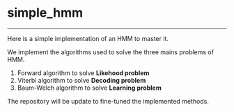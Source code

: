 # simple_hmm
----
Here is a simple implementation of an HMM to master it.

We implement the algorithms used to solve the three mains problems of HMM.

1. Forward algorithm to solve **Likehood problem**
2. Viterbi algorithm to solve **Decoding problem**
3. Baum-Welch algorithm to solve **Learning problem**

The repository will be update to fine-tuned the implemented methods.
